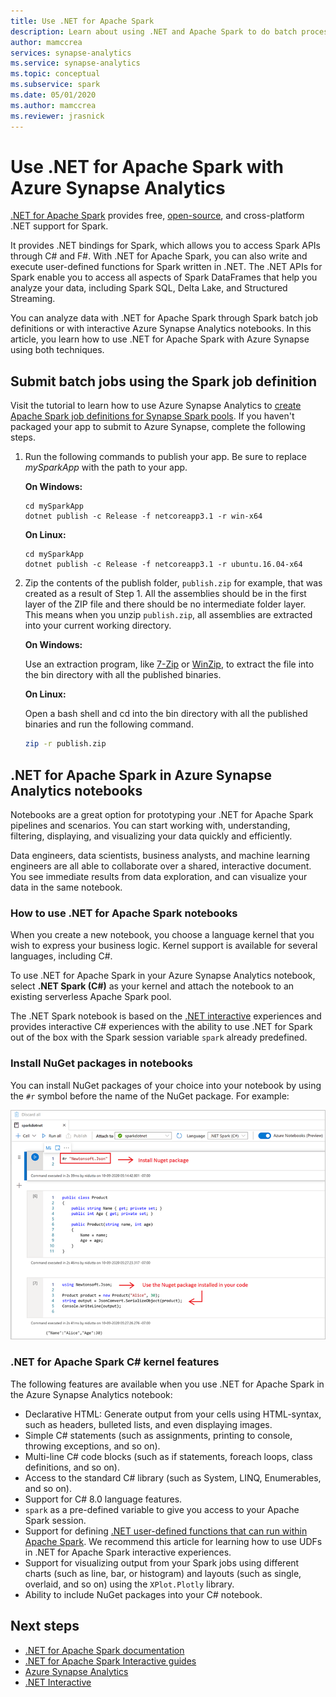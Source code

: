 ```yaml
---
title: Use .NET for Apache Spark
description: Learn about using .NET and Apache Spark to do batch processing, real-time streaming, machine learning, and write ad-hoc queries in Azure Synapse Analytics notebooks.
author: mamccrea 
services: synapse-analytics 
ms.service: synapse-analytics 
ms.topic: conceptual
ms.subservice: spark
ms.date: 05/01/2020 
ms.author: mamccrea 
ms.reviewer: jrasnick
---
```


# Use .NET for Apache Spark with Azure Synapse Analytics

[.NET for Apache Spark](https://dot.net/spark) provides free, [open-source](https://github.com/dotnet/spark), and cross-platform .NET support for Spark. 

It provides .NET bindings for Spark, which allows you to access Spark APIs through C# and F#. With .NET for Apache Spark, you can also write and execute user-defined functions for Spark written in .NET. The .NET APIs for Spark enable you to access all aspects of Spark DataFrames that help you analyze your data, including Spark SQL, Delta Lake, and Structured Streaming.

You can analyze data with .NET for Apache Spark through Spark batch job definitions or with interactive Azure Synapse Analytics notebooks. In this article, you learn how to use .NET for Apache Spark with Azure Synapse using both techniques.

## Submit batch jobs using the Spark job definition

Visit the tutorial to learn how to use Azure Synapse Analytics to [create Apache Spark job definitions for Synapse Spark pools](apache-spark-job-definitions.md). If you haven't packaged your app to submit to Azure Synapse, complete the following steps.

1. Run the following commands to publish your app. Be sure to replace *mySparkApp* with the path to your app.

   **On Windows:**

   ```dotnetcli
   cd mySparkApp
   dotnet publish -c Release -f netcoreapp3.1 -r win-x64
   ```
   
   **On Linux:**

   ```dotnetcli
   cd mySparkApp
   dotnet publish -c Release -f netcoreapp3.1 -r ubuntu.16.04-x64
   ```

2. Zip the contents of the publish folder, `publish.zip` for example, that was created as a result of Step 1. All the assemblies should be in the first layer of the ZIP file and there should be no intermediate folder layer. This means when you unzip `publish.zip`, all assemblies are extracted into your current working directory.

    **On Windows:**

    Use an extraction program, like [7-Zip](https://www.7-zip.org/) or [WinZip](https://www.winzip.com/), to extract the file into the bin directory with all the published binaries.

    **On Linux:**

    Open a bash shell and cd into the bin directory with all the published binaries and run the following command.

    ```bash
    zip -r publish.zip
    ```

## .NET for Apache Spark in Azure Synapse Analytics notebooks 

Notebooks are a great option for prototyping your .NET for Apache Spark pipelines and scenarios. You can start working with, understanding, filtering, displaying, and visualizing your data quickly and efficiently. 

Data engineers, data scientists, business analysts, and machine learning engineers are all able to collaborate over a shared,  interactive document. You see immediate results from data exploration, and can visualize your data in the same notebook.

### How to use .NET for Apache Spark notebooks

When you create a new notebook, you choose a language kernel that you wish to express your business logic. Kernel support is available for several languages, including C#.

To use .NET for Apache Spark in your Azure Synapse Analytics notebook, select **.NET Spark (C#)** as your kernel and attach the notebook to an existing serverless Apache Spark pool.

The .NET Spark notebook is based on the [.NET interactive](https://github.com/dotnet/interactive) experiences and provides interactive C# experiences with the ability to use .NET for Spark out of the box with the Spark session variable `spark` already predefined.

### Install NuGet packages in notebooks

You can install NuGet packages of your choice into your notebook by using the `#r` symbol before the name of the NuGet package. For example:

![Spark .NET notebook NuGet package](./media/apache-spark-development-using-notebooks/synapse-sparkdotnet-notebook-nuget.png)

### .NET for Apache Spark C# kernel features

The following features are available when you use .NET for Apache Spark in the Azure Synapse Analytics notebook:

* Declarative HTML: Generate output from your cells using HTML-syntax, such as headers, bulleted lists, and even displaying images.
* Simple C# statements (such as assignments, printing to console, throwing exceptions, and so on).
* Multi-line C# code blocks (such as if statements, foreach loops, class definitions, and so on).
* Access to the standard C# library (such as System, LINQ, Enumerables, and so on).
* Support for C# 8.0 language features.
* `spark` as a pre-defined variable to give you access to your Apache Spark session.
* Support for defining [.NET user-defined functions that can run within Apache Spark](/dotnet/spark/how-to-guides/udf-guide). We recommend this article for learning how to use UDFs in .NET for Apache Spark interactive experiences.
* Support for visualizing output from your Spark jobs using different charts (such as line, bar, or histogram) and layouts (such as single, overlaid, and so on) using the `XPlot.Plotly` library.
* Ability to include NuGet packages into your C# notebook.

## Next steps

* [.NET for Apache Spark documentation](/dotnet/spark/)
* [.NET for Apache Spark Interactive guides](/dotnet/spark/how-to-guides/udf-guide)
* [Azure Synapse Analytics](synapse-analytics)
* [.NET Interactive](https://devblogs.microsoft.com/dotnet/creating-interactive-net-documentation/)
